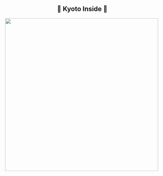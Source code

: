 <div align="center">
<h2><b>🌸 Kyoto Inside 🌸</b></h2>
</div>

<img style="width: 500px; text-align: center;" src="https://github.com/JunbroGit/SemiProject/assets/142892132/2ad37af3-a42f-4593-90e5-c1cc3b2232ce"><br>





